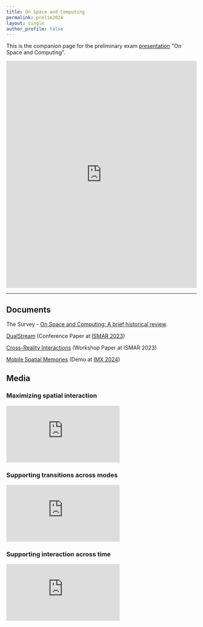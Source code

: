 ```yaml
---
title: On Space and Computing
permalink: prelim2024
layout: single
author_profile: false
---
```


This is the companion page for the preliminary exam [presentation](https://docs.google.com/presentation/d/e/2PACX-1vTch5I9oIvCmL3agv1hX9EFu67raXdhUrMRFrYTI7i8cz87O31l1EcoNddKS3YfOczZm4B-uZo7pmAf/pub?start=false&loop=false&delayms=60000&slide=id.p) "On Space and Computing".

<iframe src="https://docs.google.com/presentation/d/e/2PACX-1vTch5I9oIvCmL3agv1hX9EFu67raXdhUrMRFrYTI7i8cz87O31l1EcoNddKS3YfOczZm4B-uZo7pmAf/pub?start=false&loop=false&delayms=60000" frameborder="0" width="100%" height="600" allowfullscreen="true" mozallowfullscreen="true" webkitallowfullscreen="true"></iframe>

---

## Documents

The Survey - [On Space and Computing: A brief historical review](https://o365coloradoedu-my.sharepoint.com/:f:/g/personal/riva3436_colorado_edu/Era1rwORZlhHsq-mOHNkZ60BYMeMLwA57jBDd8Vu3Qwu7w).

[DualStream](/assets/documents/papers/ismar2023dualstream.pdf) (Conference Paper at [ISMAR 2023](https://ismar23.org/))

[Cross-Reality Interactions](/assets/documents/papers/ismar2023crossreality.pdf) (Workshop Paper at ISMAR 2023)

[Mobile Spatial Memories](/assets/documents/papers/imx2024memories.pdf) (Demo at [IMX 2024](https://imx.acm.org/2024/))

## Media

### Maximizing spatial interaction

<iframe class = "video" src="https://www.youtube.com/embed/m1_7tpurulE?si=fgr7z8JYTQZel4So" frameborder="0" allow="accelerometer; autoplay; encrypted-media; gyroscope; picture-in-picture" allowfullscreen></iframe>

### Supporting transitions across modes

<iframe class = "video" src="https://www.youtube.com/embed/CbIlWf2SoNY?si=tXL4jguzJlV7a7d-" frameborder="0" allow="accelerometer; autoplay; encrypted-media; gyroscope; picture-in-picture" allowfullscreen></iframe>

### Supporting interaction across time

<iframe class = "video" src="https://www.youtube.com/embed/98K4GmJZxaA?si=SeGYAw4-tUboNK-m" frameborder="0" allow="accelerometer; autoplay; encrypted-media; gyroscope; picture-in-picture" allowfullscreen></iframe>



